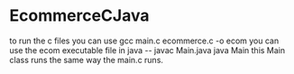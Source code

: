 # EcommerceCJava

to run the c files you can use
      gcc main.c ecommerce.c -o ecom
you can use the ecom executable file in java -- 
      javac Main.java
      java Main
this Main class runs the same way the main.c runs.
